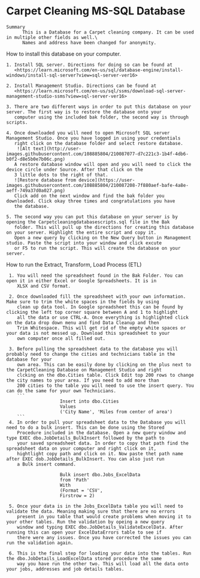 # Carpet Cleaning MS-SQL Database

    Summary
          This is a Database for a Carpet cleaning company. It can be used in multiple other fields as well.\
          Names and address have been changed for anonymity.
  
  
  How to install this database on your computer.
  
    1. Install SQL server. Directions for doing so can be found at 
       <https://learn.microsoft.com/en-us/sql/database-engine/install-windows/install-sql-server?view=sql-server-ver16>
       
    2. Install Management Studio. Directions can be found at 
       <https://learn.microsoft.com/en-us/sql/ssms/download-sql-server-management-studio-ssms?view=sql-server-ver16>
       
    3. There are two different ways in order to put this database on your server. The first way is to restore the database onto your 
       computer using the included bak folder, the second way is through scripts. 
       
    4. Once downloaded you will need to open Microsoft SQL server Management Studio. Once you have logged in using your credentials 
       right click on the database folder and select restore database.
        ![Alt text](http://user-images.githubusercontent.com/108885804/210087077-d7c221c3-1b4f-4db6-b0f2-d8e5b0e7b06c.png)
       A restore database window will open and you will need to click the device circle under Source. After that click on the
       3 little dots to the right of that.
       ![Restore database from device](https://user-images.githubusercontent.com/108885804/210087208-7f880aef-bafe-4a8e-aeff-749a37d0a027.png)
       Click add on the next window and find the bak folder you downloaded. Click okay three times and congratulations you have
       the database.      
      
    5. The second way you can put this database on your server is by opening the Carpetcleaningdatabasescripts.sql file in the Bak 
       folder. This will pull up the directions for creating this database on your server. Highlight the entire script and copy it. 
       Open a new query by clicking on the New Query button in Management studio. Paste the script into your window and click excute 
       or F5 to run the script. This will create the database on your server.
       
       
   How to run the Extract, Transform, Load Process (ETL)
   
     1. You will need the spreadsheet found in the Bak Folder. You can open it in either Excel or Google Spreadsheets. It is in 
        XLSX and CSV format. 
        
     2. Once downloaded fill the spreadsheet with your own information. Make sure to trim the white spaces in the fields by using
        clean up data tool. In Google spreadsheet this can be found by clicking the left top corner square between A and 1 to highlight
        all the data or use CTRL-A. Once everything is highlighted click on the data drop down menu and find Data Cleanup and then
        Trim Whitespace. This will get rid of the empty white spaces or your data is not messed up. Download this spreadsheet to your
        own computer once all filled out.
        
     3. Before pulling the spreadsheet data to the database you will probably need to change the cities and technicians table in the database for your
        own area. This can be easily done by clicking on the plus next to the CarpetCleaning Database on Management Studio and right 
        clcking on the dbo.Cities table. Click Edit top 200 rows to change the city names to your area. If you need to add more than 
        200 cities to the table you will need to use the insert query. You can do the same for your own Technicians.
        ```
                        Insert into dbo.Cities
                        Values
                        ('City Name', 'Miles from center of area')
        ```           
     4. In order to pull your spreadsheet data to the Database you will need to do a bulk insert. This can be done using the Stored
        Procedure included in the database. Open a new query window and type EXEC dbo.JobDetails_BulkInsert followed by the path to 
        your saved spreadsheet data. In order to copy that path find the spreadsheet data on your computer and right click on it, 
        hightlight copy path and click on it. Now paste thet path name after EXEC dob.JobDetails_BulkInsert. You can also just run
        a Bulk insert command.
        
                        Bulk insert dbo.Jobs_ExcelData
                        from 'Path'
                        With
                        (Format = 'CSV',
                        Firstrow = 2)
                        
     5. Once your data is in the Jobs_ExcelData table you will need to validate the data. Meaning making sure that there are no errors
        present in you table that would create problems when moving it to your other tables. Run the validation by opeing a new query 
        window and typing EXEC dbo.JobDetails_ValidateExcelData. After running this can open your ExcelDataErrors table to see if
        there were any issues. Once you have corrected the issues you can run the validation again.
        
     6. This is the final step for loading your data into the tables. Run the dbo.JobDetails_LoadExcelData stored procedure the same
        way you have run the other two. This will load all the data onto your jobs, addresses and job details tables. 
        
     

